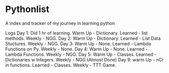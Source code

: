 # Pythonlist

A index and tracker of my journey in learning python

Logs
Day 1: Did 1 hr of learning. 
Warm Up - Dictionary. Learned - list methods. Weekly - NGG. 
Day 2: Warm Up - Dictionary. Learned - List Data Stuctures. Weekly - NGG.
Day 3: Warm Up - None. Learned - Lambda Functions  on Py. Weekly - None. 
Day 4: Warm Up - None. Learned - Lambda Functions. Weekly - NGG.
Day 5: Warm Up - Classes. Learned - Dictionaries w Integers. Weekly - NGG (Almost Done)
Day 9: warm Up - nCr in functions. Learned - Classes. Weekly - TTT Game.
